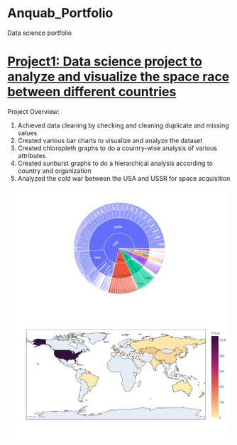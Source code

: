 # Anquab_Portfolio
Data science portfolio


# [Project1: Data science project to analyze and visualize the space race between different countries](https://github.com/anquabkhan/google-collab)
Project Overview:

  1) Achieved data cleaning by checking and cleaning duplicate and missing values
  2) Created various bar charts to visualize and analyze the dataset
  3) Created chloropleth graphs to do a country-wise analysis of various attributes
  4) Created sunburst graphs to do a hierarchical analysis according to country and organization
  5) Analyzed the cold war between the USA and USSR for space acquisition

![](https://github.com/anquabkhan/Anquab_Portfolio/blob/main/newplot%20(1).png) 
![](https://github.com/anquabkhan/Anquab_Portfolio/blob/main/newplot.png)
